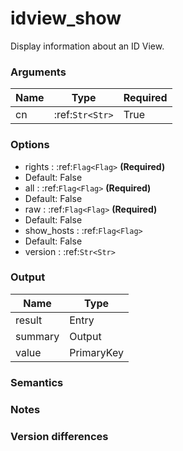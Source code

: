 [//]: # (THE CONTENT BELOW IS GENERATED. DO NOT EDIT.)
# idview_show
Display information about an ID View.

### Arguments
|Name|Type|Required
|-|-|-
|cn|:ref:`Str<Str>`|True

### Options
* rights : :ref:`Flag<Flag>` **(Required)**
 * Default: False
* all : :ref:`Flag<Flag>` **(Required)**
 * Default: False
* raw : :ref:`Flag<Flag>` **(Required)**
 * Default: False
* show_hosts : :ref:`Flag<Flag>`
 * Default: False
* version : :ref:`Str<Str>`

### Output
|Name|Type
|-|-
|result|Entry
|summary|Output
|value|PrimaryKey

[//]: # (ADD YOUR NOTES BELOW. THESE WILL BE PICKED EVERY TIME THE DOCS ARE REGENERATED. //end)
### Semantics

### Notes

### Version differences